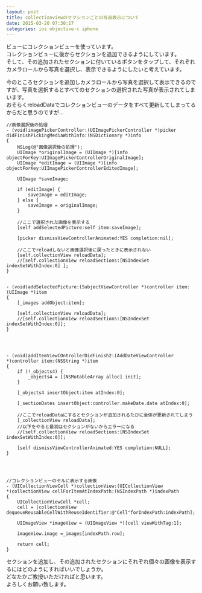 ```yaml
---
layout: post
title: collectionviewのセクションごとの写真表示について
date: 2015-03-20 07:30:17
categories: ios objective-c iphone
---
```

<p>ビューにコレクションビューを使っています。<br>
コレクションビューに後からセクションを追加できるようにしています。<br>
そして、その追加されたセクションに付いているボタンをタップして、それぞれカメラロールから写真を選択し、表示できるようにしたいと考えています。</p>

<p>今のところセクションを追加しカメラロールから写真を選択して表示できるのですが、写真を選択するとすべてのセクションの選択された写真が表示されてしまいます。<br>
おそらくreloadDataでコレクションビューのデータをすべて更新してしまってるからだと思うのですが...</p>

```
//画像選択後の処理
- (void)imagePickerController:(UIImagePickerController *)picker didFinishPickingMediaWithInfo:(NSDictionary *)info
{
    NSLog(@"画像選択後の処理");
    UIImage *originalImage = (UIImage *)[info objectForKey:UIImagePickerControllerOriginalImage];
    UIImage *editImage = (UIImage *)[info objectForKey:UIImagePickerControllerEditedImage];

    UIImage *saveImage;

    if (editImage) {
        saveImage = editImage;
    } else {
        saveImage = originalImage;
    }

    //ここで選択された画像を表示する
    [self addSelectedPicture:self item:saveImage];

    [picker dismissViewControllerAnimated:YES completion:nil];

    //ここでreloadしないと画像選択後に戻ったときに表示されない
    [self.collectionView reloadData];
    //[self.collectionView reloadSections:[NSIndexSet indexSetWithIndex:0] ];
}


- (void)addSelectedPicture:(SubjectViewController *)controller item:(UIImage *)item
{
    [_images addObject:item];

    [self.collectionView reloadData];
    //[self.collectionView reloadSections:[NSIndexSet indexSetWithIndex:0]];
}




- (void)addItemViewCOntrollerDidFinish2:(AddDateViewController *)controller item:(NSString *)item
{
    if (!_objects4) {
        _objects4 = [[NSMutableArray alloc] init];
    }

    [_objects4 insertObject:item atIndex:0];

    [_sectionDates insertObject:controller.makeDate.date atIndex:0];

    //ここでreloadDataにするとセクションが追加されるたびに全体が更新されてしまう
    [_collectionView reloadData];
    //以下をやると最初はセクションがないからエラーになる
    //[self.collectionView reloadSections:[NSIndexSet indexSetWithIndex:0]];

    [self dismissViewControllerAnimated:YES completion:NULL]; 
}




//コレクションビューのセルに表示する画像
- (UICollectionViewCell *)collectionView:(UICollectionView *)collectionView cellForItemAtIndexPath:(NSIndexPath *)indexPath
{
    UICollectionViewCell *cell;
    cell = [collectionView dequeueReusableCellWithReuseIdentifier:@"Cell"forIndexPath:indexPath];

    UIImageView *imageView = (UIImageView *)[cell viewWithTag:1];

    imageView.image =_images[indexPath.row];

    return cell;
}
```

<p>セクションを追加し、その追加されたセクションにそれぞれ個々の画像を表示するにはどのようにすればいいでしょうか。<br>
どなたかご教授いただければと思います。<br>
よろしくお願い致します。</p>
